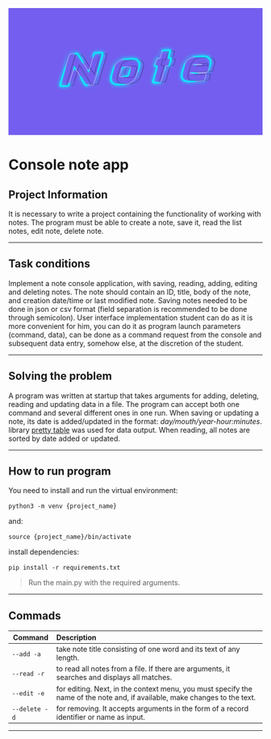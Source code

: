![logo](https://raw.githubusercontent.com/pogudo-e/note_console/evgeny/img/logo.png)

# Console note app

## Project Information

It is necessary to write a project containing the functionality of working with notes.
The program must be able to create a note, save it, read the list
notes, edit note, delete note.
___
## Task conditions

Implement a note console application, with saving, reading,
adding, editing and deleting notes. The note should
contain an ID, title, body of the note, and creation date/time
or last modified note. Saving notes needed to be done
in json or csv format (field separation is recommended to be done through
semicolon). User interface implementation student can
do as it is more convenient for him, you can do it as program launch parameters
(command, data), can be done as a command request from the console and
subsequent data entry, somehow else, at the discretion of the student.
___
## Solving the problem

A program was written at startup that takes arguments for adding, deleting, reading and updating data in a file.
The program can accept both one command and several different ones in one run. When saving or updating a note, its date is added/updated in the format: *day/mouth/year-hour:minutes*. library [pretty table](https://pypi.org/project/prettytable/) was used for data output. When reading, all notes are sorted by date added or updated.
___
## How to run program

You need to install and run the virtual environment:

    python3 -m venv {project_name}

and:

    source {project_name}/bin/activate

install dependencies:

    pip install -r requirements.txt

> Run the main.py with the required arguments.

___
## Commads

| Command         | Description |
| --------------- | :---------- |
| `--add -a`      | take note title consisting of one word and its text of any length. |
| `--read -r`     | to read all notes from a file. If there are arguments, it searches and displays all matches. |
| `--edit -e`     | for editing. Next, in the context menu, you must specify the name of the note and, if available, make changes to the text. |
| `--delete -d`   | for removing. It accepts arguments in the form of a record identifier or name as input. |

___